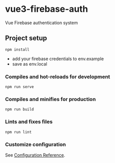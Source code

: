 # vue3-firebase-auth
Vue Firebase authentication system

## Project setup
```
npm install
```
* add your firebase credentials to env.example
* save as env.local

### Compiles and hot-reloads for development
```
npm run serve
```

### Compiles and minifies for production
```
npm run build
```

### Lints and fixes files
```
npm run lint
```

### Customize configuration
See [Configuration Reference](https://cli.vuejs.org/config/).
